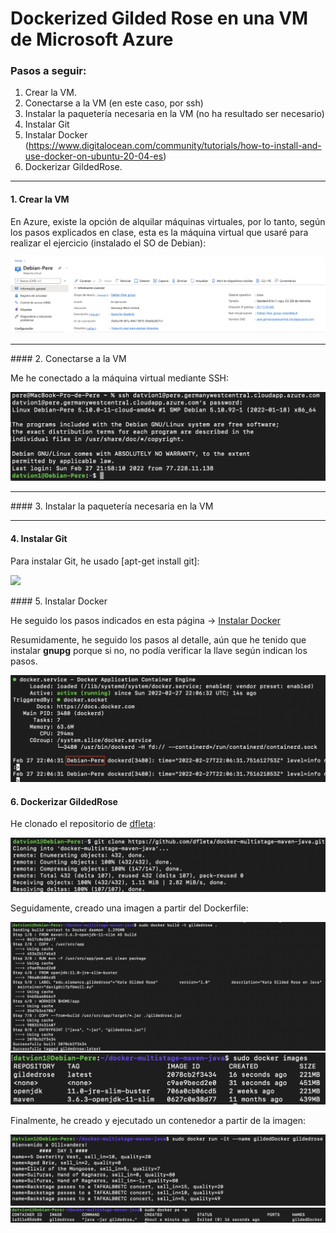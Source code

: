 # Dockerized Gilded Rose en una VM de Microsoft Azure

### Pasos a seguir:

1. Crear la VM.
2. Conectarse a la VM (en este caso, por ssh)
3. Instalar la paquetería necesaria en la VM (no ha resultado ser necesario)
4. Instalar Git
5. Instalar Docker (https://www.digitalocean.com/community/tutorials/how-to-install-and-use-docker-on-ubuntu-20-04-es)
6. Dockerizar GildedRose.

---

#### 1. Crear la VM

En Azure, existe la opción de alquilar máquinas virtuales, por lo tanto, según los pasos explicados en clase, esta es la máquina virtual que usaré para realizar el ejercicio (instalado el SO de Debian):

![](doc/1_Creación_VM.png)

---

#### 2. Conectarse a la VM

Me he conectado a la máquina virtual mediante SSH:

![](doc/2_Conexión_VM.png)

---

#### 3. Instalar la paquetería necesaria en la VM

---

#### 4. Instalar Git

Para instalar Git, he usado [apt-get install git]:

![](doc/4_Instalación_Git.png)

#### 5. Instalar Docker

He seguido los pasos indicados en esta página -> [Instalar Docker](https://www.digitalocean.com/community/tutorials/how-to-install-and-use-docker-on-ubuntu-20-04-es)

Resumidamente, he seguido los pasos al detalle, aún que he tenido que instalar **gnupg** porque si no, no podía verificar la llave según indican los pasos.

![](doc/5_Docker_Instalado.png)

#### 6. Dockerizar GildedRose

He clonado el repositorio de [dfleta](https://github.com/dfleta/docker-multistage-maven-java):

![](doc/6.0_Dockerizar_GildedRose.png)

Seguidamente, creado una imagen a partir del Dockerfile:

![](doc/6.1_Dockerizar_GildedRose.png)
![](doc/6.2_Dockerizar_GildedRose.png)

Finalmente, he creado y ejecutado un contenedor a partir de la imagen:

![](doc/6.3_Dockerizar_GildedRose.png)
![](doc/6.4_Dockerizar_GildedRose.png)
